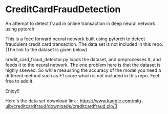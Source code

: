 # CreditCardFraudDetection
An attempt to detect fraud in online transaction in deep neural network using pytorch

This is a feed forward neural network built using pytorch to detect fraudulent credit card transaction. The data set is not included in this 
repo. (The link to the dataset is given below)

credit_card_fraud_detector.py loads the dataset, and preprocesses it, and feeds it to the neural network. The one problem here is that the 
dataset is highly skewed. So while meausring the accuracy of the model you need a different method such as F1 score which is not included in
this repo. Feel free to add it.

Enjoy!!

Here's the data set download link : https://www.kaggle.com/mlg-ulb/creditcardfraud/downloads/creditcardfraud.zip/3
